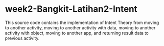 # week2-Bangkit-Latihan2-Intent
This source code contains the implementation of Intent Theory from moving to another activity, moving to another activity with data, moving to another activity with object, moving to another app, and returning result data to previous activity.
